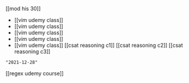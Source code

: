 [[mod his 30]]
- [[vim udemy class]]
- [[vim udemy class]]
- [[vim udemy class]]
- [[vim udemy class]]
- [[vim udemy class]]
[[csat reasoning c1]]
[[csat reasoning c2]]
[[csat reasoning c3]]

```query 2021-11-20 14:19
"2021-12-28"
```
[[regex udemy course]]